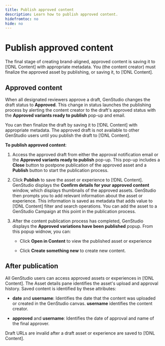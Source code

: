 ```yaml
---
title: Publish approved content
description: Learn how to publish approved content.
hidefromtoc: no
hide: no
---
```


# Publish approved content

The final stage of creating brand-aligned, approved content is saving it to [!DNL Content] with appropriate metadata. You (the content creator) must finalize the approved asset by publishing, or saving it, to [!DNL Content].

## Approved content

When all designated reviewers approve a draft, GenStudio changes the draft status to **Approved**. This change in status launches the publishing process by alerting the content creator to the draft's approved status with the **Approved variants ready to publish** pop-up and email. 

You can then finalize the draft by saving it to [!DNL Content] with appropriate metadata. The approved draft is not available to other GenStudio users until you publish the draft to [!DNL Content].

**To publish approved content**:

1. Access the approved draft from either the approval notification email or the **Approved variants ready to publish** pop-up. This pop-up includes a **Close** button to postpone publication of the approved asset and a **Publish** button to start the publication process.

1. Click **Publish** to save the asset or experience to [!DNL Content]. GenStudio displays the **Confirm details for your approved content** window, which displays thumbnails of the approved assets. GenStudio then prompts you to add relevant information about the asset or experience. This information is saved as metadata that adds value to [!DNL Content] filter and search operations. You can add the asset to a GenStudio Campaign at this point in the publication process. 

1. After the content publication process has completed, GenStudio displays the **Approved variations have been published** popup. From this popup widnow, you can:

   * Click **Open in Content** to view the published asset or experience

   * Click **Create something new** to create new content.

## After publication

All GenStudio users can access approved assets or experiences in [!DNL Content]. The Asset details pane identifies the asset's upload and approval history. Saved content is identified by these attributes:

* **date** and **username**: Identifies the date that the content was uploaded or created in the GenStudio canvas. **username** identifies the content creator.

* **approved** and **username**: Identifies the date of approval and name of the final approver.

Draft URLs are invalid after a draft asset or experience are saved to [!DNL Content].
